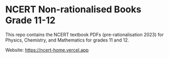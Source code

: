 # NCERT Non-rationalised Books Grade 11-12

This repo contains the NCERT textbook PDFs (pre-rationalisation 2023) for Physics, Chemistry, and Mathematics for grades 11 and 12.

Website: https://ncert-home.vercel.app

